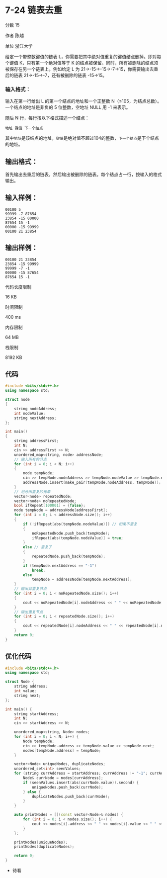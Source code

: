 # **7-24 链表去重**

分数 15

作者 陈越

单位 浙江大学

给定一个带整数键值的链表 L，你需要把其中绝对值重复的键值结点删掉。即对每个键值 K，只有第一个绝对值等于 K 的结点被保留。同时，所有被删除的结点须被保存在另一个链表上。例如给定 L 为 21→-15→-15→-7→15，你需要输出去重后的链表 21→-15→-7，还有被删除的链表 -15→15。

### 输入格式：

输入在第一行给出 L 的第一个结点的地址和一个正整数 N（≤105，为结点总数）。一个结点的地址是非负的 5 位整数，空地址 NULL 用 -1 来表示。

随后 N 行，每行按以下格式描述一个结点：

```
地址 键值 下一个结点
```

其中`地址`是该结点的地址，`键值`是绝对值不超过104的整数，`下一个结点`是下个结点的地址。

## 输出格式：

首先输出去重后的链表，然后输出被删除的链表。每个结点占一行，按输入的格式输出。

## 输入样例：

```in
00100 5
99999 -7 87654
23854 -15 00000
87654 15 -1
00000 -15 99999
00100 21 23854
```

## 输出样例：

```out
00100 21 23854
23854 -15 99999
99999 -7 -1
00000 -15 87654
87654 15 -1
```

代码长度限制

16 KB

时间限制

400 ms

内存限制

64 MB

栈限制

8192 KB

## 代码

```c++
#include <bits/stdc++.h>
using namespace std;

struct node
{
    string nodeAddress;
    int nodeValue;
    string nextAddress;
};

int main()
{
    string addressFirst;
    int N;
    cin >> addressFirst >> N;
    unordered_map<string, node> addressNode;
    // 输入所有的节点
    for (int i = 0; i < N; i++)
    {
        node tempNode;
        cin >> tempNode.nodeAddress >> tempNode.nodeValue >> tempNode.nextAddress;
        addressNode.insert(make_pair(tempNode.nodeAddress, tempNode));
    }
    // 划分出重复的元素
    vector<node> repeatedNode;
    vector<node> noRepeatedNode;
    bool ifRepeat[100001] = {false};
    node tempNode = addressNode[addressFirst];
    for (int i = 0; i < addressNode.size(); i++)
    {
        if (!ifRepeat[abs(tempNode.nodeValue)]) // 如果不重复
        {
            noRepeatedNode.push_back(tempNode);
            ifRepeat[abs(tempNode.nodeValue)] = true;
        }
        else // 重复了
        {
            repeatedNode.push_back(tempNode);
        }
        if (tempNode.nextAddress == "-1")
            break;
        else
            tempNode = addressNode[tempNode.nextAddress];
    }
    // 输出非重复节点
    for (int i = 0; i < noRepeatedNode.size(); i++)
    {
        cout << noRepeatedNode[i].nodeAddress << " " << noRepeatedNode[i].nodeValue << " " << ((i == (noRepeatedNode.size() - 1)) ? "-1" : noRepeatedNode[i + 1].nodeAddress) << "\n";
    }
    // 输出重复节点
    for (int i = 0; i < repeatedNode.size(); i++)
    {
        cout << repeatedNode[i].nodeAddress << " " << repeatedNode[i].nodeValue << " " << ((i == (repeatedNode.size() - 1)) ? "-1" : repeatedNode[i + 1].nodeAddress) << "\n";
    }
    return 0;
}
```

## 优化代码

```c++
#include <bits/stdc++.h>
using namespace std;

struct Node {
    string address;
    int value;
    string next;
};

int main() {
    string startAddress;
    int N;
    cin >> startAddress >> N;

    unordered_map<string, Node> nodes;
    for (int i = 0; i < N; i++) {
        Node tempNode;
        cin >> tempNode.address >> tempNode.value >> tempNode.next;
        nodes[tempNode.address] = tempNode;
    }

    vector<Node> uniqueNodes, duplicateNodes;
    unordered_set<int> seenValues;
    for (string currAddress = startAddress; currAddress != "-1"; currAddress = nodes[currAddress].next) {
        Node& currNode = nodes[currAddress];
        if (seenValues.insert(abs(currNode.value)).second) {
            uniqueNodes.push_back(currNode);
        } else {
            duplicateNodes.push_back(currNode);
        }
    }

    auto printNodes = [](const vector<Node>& nodes) {
        for (int i = 0; i < nodes.size(); i++) {
            cout << nodes[i].address << " " << nodes[i].value << " " << ((i == nodes.size() - 1) ? "-1" : nodes[i + 1].address) << "\n";
        }
    };

    printNodes(uniqueNodes);
    printNodes(duplicateNodes);

    return 0;
}

```

- 待看